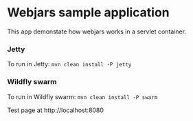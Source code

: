 # Webjars sample application

This app demonstate how webjars works in a servlet container.

### Jetty
To run in Jetty: `mvn clean install -P jetty`

### Wildfly swarm
To run in Wildfly swarm: `mvn clean install -P swarm`

Test page at http://localhost:8080
